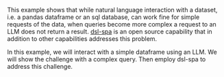 This example shows that while natural language interaction with a dataset, i.e. a pandas dataframe or an sql database, can work fine for simple requests of the data, when queries become more complex a request to an LLM does not return a result.  [dsl-spa](https://github.com/superwise-ai/dsl-spa) is an open source capability that in addition to other capabilities addresses this problem.

In this example, we will interact with a simple dataframe using an LLM.  We will show the challenge with a complex query.  Then employ dsl-spa to address this challenge.

